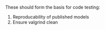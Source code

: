 These should form the basis for code testing:

1. Reproducability of published models
2. Ensure valgrind clean
